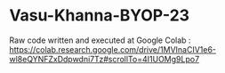 # Vasu-Khanna-BYOP-23
Raw code written and executed at Google Colab : https://colab.research.google.com/drive/1MVInaCIV1e6-wl8eQYNFZxDdpwdni7Tz#scrollTo=4I1UOMg9Lpo7
